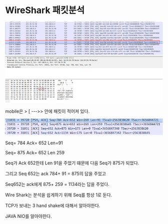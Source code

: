 # WireShark 패킷분석

![](../../.gitbook/assets/image%20%2810%29.png)

mobile은 &gt; \[ ---&gt;&gt; 안에 패킷이 적어져 있다.

![](../../.gitbook/assets/image%20%2811%29.png)

Seq= 784  Ack= 652 Len=91

Seq= 875 Ack= 652 Len 259

Seq가 Ack 652한테 Len 91을 주었기 떄문에 다음 Seq가 875가 되었다.

그리고 Seq 652는 ack 784+ 91 = 875의 답을 주었고

Seq652는 ack에게 875+ 259 = 1134라는 답을 주었다.



Wire Shark는 분석을 쉽게하기 위해 Seq를 항상 1로 둔다.

TCP가 보내는 3 hand shake에 대해서 알아야한다.

JAVA NIO를 알아야한다.

